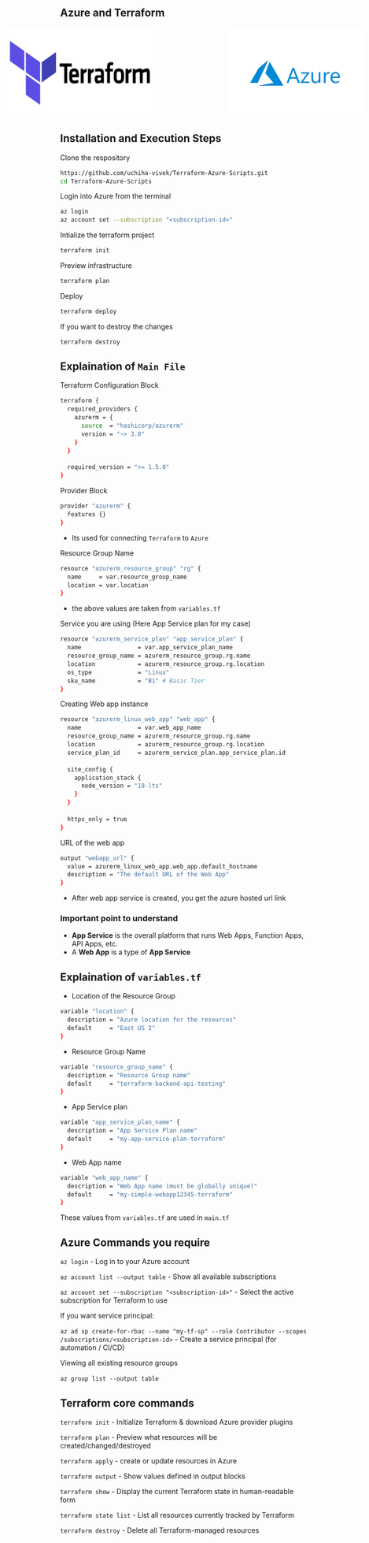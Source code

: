 ## Azure and Terraform

<p align="center" style="display: flex; justify-content: center; gap: 150px;">
   <img src="./assets/Terraform.png" width="300" alt="Redis Logo">
   <img src="./assets/Azure.png" width="300" alt="Redis Logo">
</p>

## Installation and Execution Steps


Clone the respository

```bash
https://github.com/uchiha-vivek/Terraform-Azure-Scripts.git
cd Terraform-Azure-Scripts
```

Login into Azure from the terminal

```bash
az login
az account set --subscription "<subscription-id>"
```

Intialize the terraform project

```bash
terraform init
```

Preview infrastructure

```bash
terraform plan
```

Deploy

```bash
terraform deploy
```

If you want to destroy the changes

```bash
terraform destroy
```


## Explaination of `Main File`

Terraform Configuration Block

```bash
terraform {
  required_providers {
    azurerm = {
      source  = "hashicorp/azurerm"
      version = "~> 3.0"
    }
  }

  required_version = ">= 1.5.0"
}
```


Provider Block

```bash
provider "azurerm" {
  features {}
}

```

- Its used for connecting `Terraform` to `Azure`



Resource Group Name

```bash
resource "azurerm_resource_group" "rg" {
  name     = var.resource_group_name
  location = var.location
}
```

- the above values are taken from `variables.tf`


Service you are using (Here App Service plan for my case)

```bash
resource "azurerm_service_plan" "app_service_plan" {
  name                = var.app_service_plan_name
  resource_group_name = azurerm_resource_group.rg.name
  location            = azurerm_resource_group.rg.location
  os_type             = "Linux"
  sku_name            = "B1" # Basic Tier
}

```


Creating Web app instance 

```bash
resource "azurerm_linux_web_app" "web_app" {
  name                = var.web_app_name
  resource_group_name = azurerm_resource_group.rg.name
  location            = azurerm_resource_group.rg.location
  service_plan_id     = azurerm_service_plan.app_service_plan.id

  site_config {
    application_stack {
      node_version = "18-lts"
    }
  }

  https_only = true
}
```


URL of the web app

```bash
output "webapp_url" {
  value = azurerm_linux_web_app.web_app.default_hostname
  description = "The default URL of the Web App"
}
```

- After web app service is created, you get the azure hosted url link


### Important point to understand

- __App Service__ is the overall platform that runs Web Apps, Function Apps, API Apps, etc.
- A __Web App__ is a type of __App Service__


## Explaination of `variables.tf`


- Location of the Resource Group

```bash
variable "location" {
  description = "Azure location for the resources"
  default     = "East US 2"
}

```

- Resource Group Name

```bash
variable "resource_group_name" {
  description = "Resource Group name"
  default     = "terraform-backend-api-testing"
}
```

- App Service plan

```bash
variable "app_service_plan_name" {
  description = "App Service Plan name"
  default     = "my-app-service-plan-terraform"
}
```

- Web App name

```bash
variable "web_app_name" {
  description = "Web App name (must be globally unique)"
  default     = "my-simple-webapp12345-terraform"
}
```

These values from `variables.tf` are used in `main.tf`



## Azure Commands you require

`az login` - Log in to your Azure account

`az account list --output table` - Show all available subscriptions


`az account set --subscription "<subscription-id>"` - Select the active subscription for Terraform to use


If you want service principal:

`az ad sp create-for-rbac --name "my-tf-sp" --role Contributor --scopes /subscriptions/<subscription-id>` - Create a service principal (for automation / CI/CD)


Viewing all existing resource groups

`az group list --output table`



## Terraform core commands


`terraform init` - Initialize Terraform & download Azure provider plugins

`terraform plan` - Preview what resources will be created/changed/destroyed

`terraform apply` - create or update resources in Azure

`terraform output` - Show values defined in output blocks

`terraform show` - Display the current Terraform state in human-readable form

`terraform state list` - List all resources currently tracked by Terraform

`terraform destroy` - Delete all Terraform-managed resources

